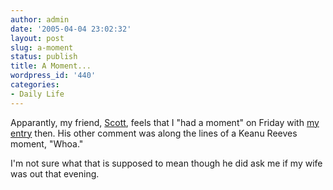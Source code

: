 ```yaml
---
author: admin
date: '2005-04-04 23:02:32'
layout: post
slug: a-moment
status: publish
title: A Moment...
wordpress_id: '440'
categories:
- Daily Life
---
```

Apparantly, my friend, <a href="http://www.scottstearns.com">Scott</a>, feels that I "had a moment" on Friday with <a href="http://www.khephra.org/archives/2005/04/questions_quest.php">my entry</a> then. His other comment was along the lines of a Keanu Reeves moment, "Whoa."

I'm not sure what that is supposed to mean though he did ask me if my wife was out that evening.
